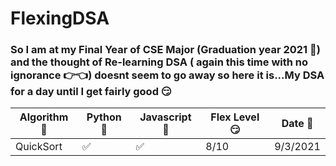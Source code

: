 # FlexingDSA 
### So I am at my Final Year of CSE Major (Graduation year 2021 👻) and the thought of Re-learning DSA ( again this time with no ignorance 👉👈) doesnt seem to go away so here it is...My DSA for a day until I get fairly good 😏
| Algorithm 🤯     | Python 🐍 | Javascript  🧠 | Flex Level 😏 | Date 📅 |
| ----------- | ----------- | ----------- | ----------- |-----|
| QuickSort     | ✅ | ✅ | 8/10 | 9/3/2021
